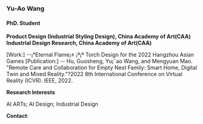 ### Yu-Ao Wang
#### PhD. Student
**Product Design (Industrial Styling Design), China Academy of Art(CAA)**\
**Industrial Design Research, China Academy of Art(CAA)**

[Work:]
--¡°Eternal Flame¡± ¡ª¡ª Torch Design for the 2022 Hangzhou Asian Games
[Publication:]
-- Hu, Guosheng, Yu¡¯ao Wang, and Mengyuan Mao. "Remote Care and Collaboration for Empty Nest Family: Smart Home, Digital Twin and Mixed Reality."?2022 8th International Conference on Virtual Reality (ICVR). IEEE, 2022.

**Research Interests**

AI ARTs; AI Design; Industrial Design

**Contact**: 